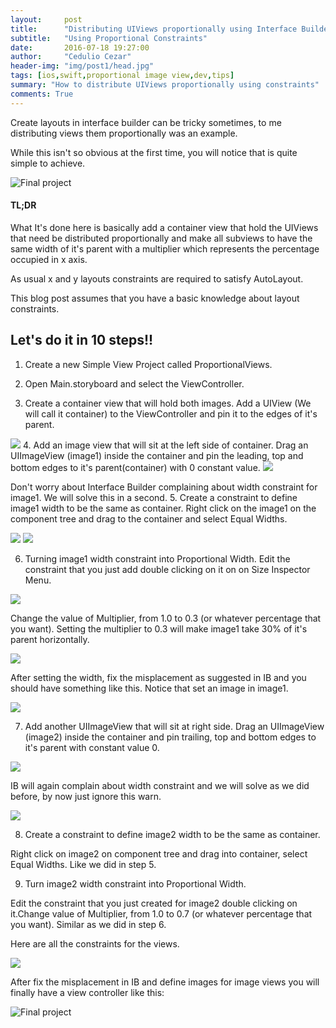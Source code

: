 ```yaml
---
layout:     post
title:      "Distributing UIViews proportionally using Interface Builder and Layout Constraints"
subtitle:   "Using Proportional Constraints"
date:       2016-07-18 19:27:00
author:     "Cedulio Cezar"
header-img: "img/post1/head.jpg"
tags: [ios,swift,proportional image view,dev,tips]
summary: "How to distribute UIViews proportionally using constraints"
comments: True
---
```

Create layouts in interface builder can be tricky sometimes, to me distributing views them proportionally was an example.

While this isn't so obvious at the first time, you will notice that is quite simple to achieve.

<img src="{{ site.baseurl }}/img/posts/proportional-constraints/proportional_views_final.png" alt="Final project">

#### TL;DR
What It's done here is basically add a container view that hold the UIViews that need be distributed proportionally and make all subviews to have the same width of it's parent with a multiplier which represents the percentage occupied in x axis.

As usual x and y layouts constraints are required to satisfy AutoLayout.

This blog post assumes that you have a basic knowledge about layout constraints.

## Let's do it in 10 steps!!

1. Create a new Simple View Project called ProportionalViews.

2. Open Main.storyboard and select the ViewController.

3. Create a container view that will hold both images.
Add a UIView (We will call it container) to the ViewController and pin it to the edges of it's parent.

<img src="{{ site.baseurl }}/img/posts/proportional-constraints/ios_proportional_views_3.png">
4. Add an image view that will sit at the left side of container.
Drag an UIImageView (image1) inside the container and pin the leading, top and bottom edges to it's parent(container) with 0 constant value.

  <img src="{{ site.baseurl }}/img/posts/proportional-constraints/ios_proportional_views_4.png">

  Don't  worry about Interface Builder complaining about width constraint for image1. We will solve this in a second.
5. Create a constraint to define image1 width to be the same as container.
Right click on the image1 on the component tree and drag to the container and select Equal Widths.

  <img src="{{ site.baseurl }}/img/posts/proportional-constraints/ios_proportional_views_5.png">

  <img src="{{ site.baseurl }}/img/posts/proportional-constraints/ios_proportional_views_5_1.png">

6. Turning image1 width constraint into Proportional Width.
Edit the constraint that you just add double clicking on it on on Size Inspector Menu.

  <img src="{{ site.baseurl }}/img/posts/proportional-constraints/ios_proportional_views_6.png">

  Change the value of Multiplier, from 1.0 to 0.3 (or whatever percentage that you want). Setting the multiplier to 0.3 will make image1 take 30% of it's parent horizontally.

  <img src="{{ site.baseurl }}/img/posts/proportional-constraints/ios_proportional_views_6_1.png">

  After setting the width, fix the misplacement as suggested in IB and you should have something like this. Notice that set an image in image1.

  <img src="{{ site.baseurl }}/img/posts/proportional-constraints/ios_proportional_views_6_2.png">

7. Add another UIImageView that will sit at right side.
Drag an UIImageView (image2) inside the container and pin trailing, top and bottom edges to it's parent with constant value 0.
  <img src="{{ site.baseurl }}/img/posts/proportional-constraints/ios_proportional_views_7.png">

  IB will again complain about width constraint and we will solve as we did before, by now just ignore this warn.

  <img src="{{ site.baseurl }}/img/posts/proportional-constraints/ios_proportional_views_7_1.png">

8. Create a constraint to define image2 width to be the same as container.

  Right click on image2 on component tree and drag into container, select Equal Widths. Like we did in step 5.

9. Turn image2 width constraint into Proportional Width.

  Edit the constraint that you just created for image2 double clicking on it.Change value of Multiplier, from 1.0 to 0.7 (or whatever percentage that you want). Similar as we did in step 6.

  Here are all the constraints for the views.

  <img src="{{ site.baseurl }}/img/posts/proportional-constraints/ios_proportional_views_9.png">

After fix the misplacement in IB and define images for image views you will finally have a view controller like this:

<img src="{{ site.baseurl }}/img/posts/proportional-constraints/proportional_views_final.png" alt="Final project">
